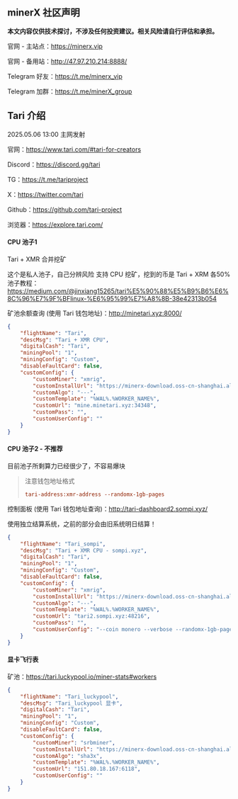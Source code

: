 ## minerX 社区声明

**本文内容仅供技术探讨，不涉及任何投资建议。相关风险请自行评估和承担。**

官网 - 主站点：https://minerx.vip

官网 - 备用站：http://47.97.210.214:8888/

Telegram 好友：https://t.me/minerx_vip

Telegram 加群：https://t.me/minerX_group



## Tari 介绍

2025.05.06 13:00 主网发射

官网：https://www.tari.com/#tari-for-creators

Discord：https://discord.gg/tari

TG：https://t.me/tariproject

X：https://twitter.com/tari

Github：https://github.com/tari-project

浏览器：https://explore.tari.com/



#### CPU 池子1

Tari + XMR 合并挖矿

这个是私人池子，自己分辨风险
支持 CPU 挖矿，挖到的币是 Tari + XRM 各50%
池子教程：https://medium.com/@jinxiang15265/tari%E5%90%88%E5%B9%B6%E6%8C%96%E7%9F%BFlinux-%E6%95%99%E7%A8%8B-38e42313b054

矿池余额查询 (使用 Tari 钱包地址)：http://minetari.xyz:8000/

```json
{
    "flightName": "Tari",
    "descMsg": "Tari + XMR CPU",
    "digitalCash": "Tari",
    "miningPool": "1",
    "miningConfig": "Custom",
    "disableFaultCard": false,
    "customConfig": {
        "customMiner": "xmrig",
        "customInstallUrl": "https://minerx-download.oss-cn-shanghai.aliyuncs.com/20250503_xmr/xmrig-6.22.2.1.tar.gz",
        "customAlgo": "---",
        "customTemplate": "%WAL%.%WORKER_NAME%",
        "customUrl": "mine.minetari.xyz:34348",
        "customPass": "",
        "customUserConfig": ""
    }
}

```



#### CPU 池子2 - 不推荐

目前池子所剩算力已经很少了，不容易爆块

> 注意钱包地址格式
>
> ```ini
> tari-address:xmr-address --randomx-1gb-pages
> ```

控制面板 (使用 Tari 钱包地址查询)：http://tari-dashboard2.sompi.xyz/ 

使用独立结算系统，之前的部分会由旧系统明日结算！

```json
{
    "flightName": "Tari_sompi",
    "descMsg": "Tari + XMR CPU - sompi.xyz",
    "digitalCash": "Tari",
    "miningPool": "1",
    "miningConfig": "Custom",
    "disableFaultCard": false,
    "customConfig": {
        "customMiner": "xmrig",
        "customInstallUrl": "https://minerx-download.oss-cn-shanghai.aliyuncs.com/20250503_xmr/xmrig-6.22.2.1.tar.gz",
        "customAlgo": "---",
        "customTemplate": "%WAL%.%WORKER_NAME%",
        "customUrl": "tari2.sompi.xyz:48216",
        "customPass": "",
        "customUserConfig": "--coin monero --verbose --randomx-1gb-pages"
    }
}
```





#### 显卡飞行表

矿池：https://tari.luckypool.io/miner-stats#workers

```json
{
    "flightName": "Tari_luckypool",
    "descMsg": "Tari_luckypool 显卡",
    "digitalCash": "Tari",
    "miningPool": "1",
    "miningConfig": "Custom",
    "disableFaultCard": false,
    "customConfig": {
        "customMiner": "srbminer",
        "customInstallUrl": "https://minerx-download.oss-cn-shanghai.aliyuncs.com/srBMiner/srbminer-2.8.8.1.tar.gz",
        "customAlgo": "sha3x",
        "customTemplate": "%WAL%.%WORKER_NAME%",
        "customUrl": "151.80.18.167:6118",
        "customUserConfig": ""
    }
}
```

